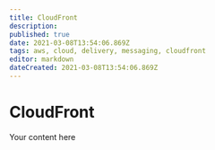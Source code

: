 ```yaml
---
title: CloudFront
description: 
published: true
date: 2021-03-08T13:54:06.869Z
tags: aws, cloud, delivery, messaging, cloudfront
editor: markdown
dateCreated: 2021-03-08T13:54:06.869Z
---
```


# CloudFront
Your content here